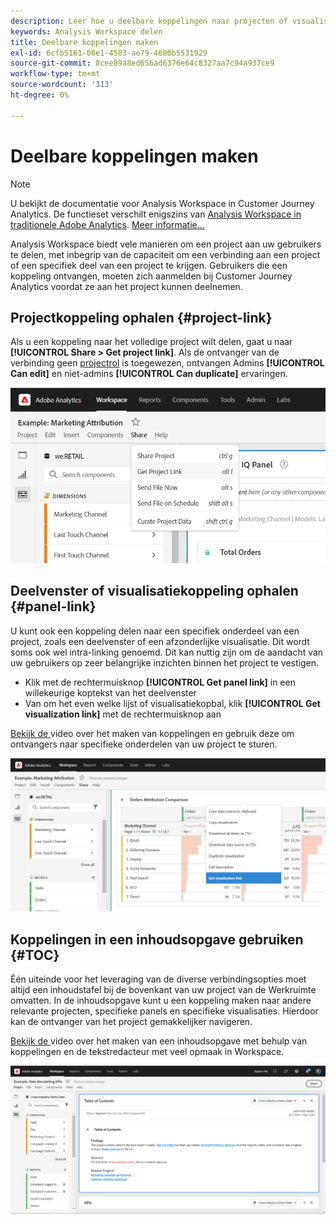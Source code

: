 ```yaml
---
description: Leer hoe u deelbare koppelingen naar projecten of visualisaties maakt
keywords: Analysis Workspace delen
title: Deelbare koppelingen maken
exl-id: 6cfb5161-08e1-4583-ae79-4600b5531929
source-git-commit: 8cee89a8ed656ad6376e64c8327aa7c94a937ce9
workflow-type: tm+mt
source-wordcount: '313'
ht-degree: 0%

---
```


# Deelbare koppelingen maken

>[!NOTE]
>
>U bekijkt de documentatie voor Analysis Workspace in Customer Journey Analytics. De functieset verschilt enigszins van [Analysis Workspace in traditionele Adobe Analytics](https://experienceleague.adobe.com/docs/analytics/analyze/analysis-workspace/home.html). [Meer informatie...](/help/getting-started/cja-aa.md)

Analysis Workspace biedt vele manieren om een project aan uw gebruikers te delen, met inbegrip van de capaciteit om een verbinding aan een project of een specifiek deel van een project te krijgen. Gebruikers die een koppeling ontvangen, moeten zich aanmelden bij Customer Journey Analytics voordat ze aan het project kunnen deelnemen.

## Projectkoppeling ophalen {#project-link}

Als u een koppeling naar het volledige project wilt delen, gaat u naar **[!UICONTROL Share > Get project link]**. Als de ontvanger van de verbinding geen [projectrol](https://experienceleague.adobe.com/docs/analytics/analyze/analysis-workspace/curate-share/share-projects.html) is toegewezen, ontvangen Admins **[!UICONTROL Can edit]** en niet-admins **[!UICONTROL Can duplicate]** ervaringen.

![](assets/get-project-link.png)

## Deelvenster of visualisatiekoppeling ophalen {#panel-link}

U kunt ook een koppeling delen naar een specifiek onderdeel van een project, zoals een deelvenster of een afzonderlijke visualisatie. Dit wordt soms ook wel intra-linking genoemd. Dit kan nuttig zijn om de aandacht van uw gebruikers op zeer belangrijke inzichten binnen het project te vestigen.

* Klik met de rechtermuisknop **[!UICONTROL Get panel link]** in een willekeurige koptekst van het deelvenster
* Van om het even welke lijst of visualisatiekopbal, klik **[!UICONTROL Get visualization link]** met de rechtermuisknop aan

[Bekijk de ](https://experienceleague.adobe.com/docs/analytics-learn/tutorials/analysis-workspace/visualizations/intra-linking-in-analysis-workspace.html) video over het maken van koppelingen en gebruik deze om ontvangers naar specifieke onderdelen van uw project te sturen.

![](assets/get-viz-link.png)

## Koppelingen in een inhoudsopgave gebruiken {#TOC}

Één uiteinde voor het leveraging van de diverse verbindingsopties moet altijd een inhoudstafel bij de bovenkant van uw project van de Werkruimte omvatten. In de inhoudsopgave kunt u een koppeling maken naar andere relevante projecten, specifieke panels en specifieke visualisaties. Hierdoor kan de ontvanger van het project gemakkelijker navigeren.

[Bekijk de ](https://experienceleague.adobe.com/docs/analytics-learn/tutorials/analysis-workspace/navigating-workspace-projects/create-a-toc-in-analysis-workspace.html) video over het maken van een inhoudsopgave met behulp van koppelingen en de tekstredacteur met veel opmaak in Workspace.

![](assets/toc.png)
